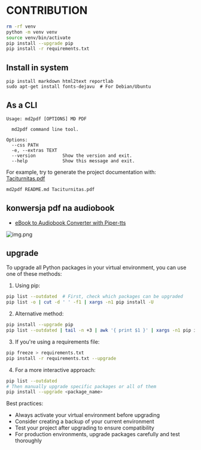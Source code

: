 # CONTRIBUTION


```bash
rm -rf venv
python -m venv venv
source venv/bin/activate
pip install --upgrade pip
pip install -r requirements.txt
```

## Install in system
```
pip install markdown html2text reportlab
sudo apt-get install fonts-dejavu  # For Debian/Ubuntu
```

## As a CLI

```
Usage: md2pdf [OPTIONS] MD PDF

  md2pdf command line tool.

Options:
  --css PATH
  -e, --extras TEXT
  --version          Show the version and exit.
  --help             Show this message and exit.
```

For example, try to generate the project documentation with:
[Taciturnitas.pdf](Taciturnitas.pdf)
```bash
md2pdf README.md Taciturnitas.pdf
```

## konwersja pdf na audiobook

+ [eBook to Audiobook Converter with Piper-tts](https://huggingface.co/spaces/drewThomasson/ebook2audiobookpiper-tts-GPU/blob/81daf8c663616945516abb0efd3738bc9932c183/README.md)

![img.png](img/text2audio.png)


## upgrade

To upgrade all Python packages in your virtual environment, you can use one of these methods:

1. Using pip:
```bash
pip list --outdated  # First, check which packages can be upgraded
pip list -o | cut -d ' ' -f1 | xargs -n1 pip install -U
```

2. Alternative method:
```bash
pip install --upgrade pip
pip list --outdated | tail -n +3 | awk '{ print $1 }' | xargs -n1 pip install -U
```

3. If you're using a requirements file:
```bash
pip freeze > requirements.txt
pip install -r requirements.txt --upgrade
```

4. For a more interactive approach:
```bash
pip list --outdated
# Then manually upgrade specific packages or all of them
pip install --upgrade <package_name>
```

Best practices:
- Always activate your virtual environment before upgrading
- Consider creating a backup of your current environment
- Test your project after upgrading to ensure compatibility
- For production environments, upgrade packages carefully and test thoroughly

